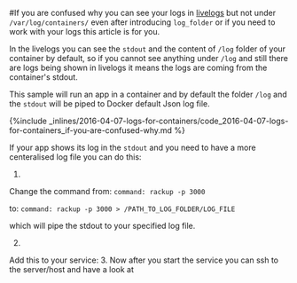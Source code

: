 <!-- post: -->


#If you are confused why you can see your logs in [livelogs](http://help.cloud66.com/managing-your-stack/live-logs) but not under `/var/log/containers/` even after introducing `log_folder` or if you need to work with your logs this article is for you.

In the livelogs you can see the `stdout` and the content of `/log` folder of your container by default, so if you cannot see anything under `/log` and still there are logs being shown in livelogs it means the logs are coming from the container's stdout.

This sample will run an app in a container and by default the folder `/log` and the `stdout` will be piped to Docker default Json log file.



{%include _inlines/2016-04-07-logs-for-containers/code_2016-04-07-logs-for-containers_if-you-are-confused-why.md %}



If your app shows its log in the `stdout` and you need to have a more centeralised log file you can do this:

1.
Change the command from: `command: rackup -p 3000`

to:  `command: rackup -p 3000 > /PATH_TO_LOG_FOLDER/LOG_FILE`

which will pipe the stdout to your specified log file.

2.
Add this to your service:
3.
Now after you start the service you can ssh to the server/host and have a look at
